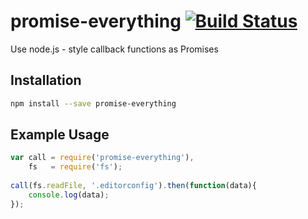 # promise-everything [![Build Status](https://travis-ci.org/bash/promise-everything.svg?branch=master)](https://travis-ci.org/bash/promise-everything)
Use node.js - style callback functions as Promises

## Installation

```bash
npm install --save promise-everything
```

## Example Usage

```javascript
var call = require('promise-everything'),
    fs   = require('fs');
    
call(fs.readFile, '.editorconfig').then(function(data){
    console.log(data);
});
```
